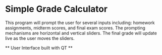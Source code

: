 # Simple Grade Calculator

This program will prompt the user for several inputs including: homework assignments, midterm scores, and final exam scores. The prompting mechanisms are horizontal and vertical sliders. The final grade will update live as the user moves the sliders.

** User Interface built with QT **
